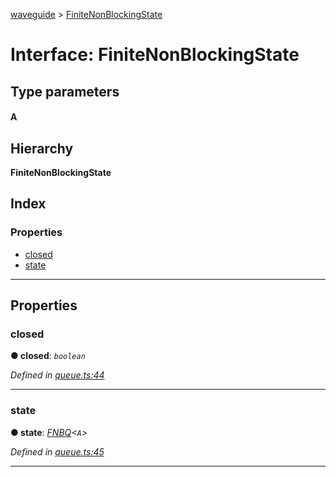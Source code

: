 [waveguide](../README.md) > [FiniteNonBlockingState](../interfaces/finitenonblockingstate.md)

# Interface: FiniteNonBlockingState

## Type parameters
#### A 
## Hierarchy

**FiniteNonBlockingState**

## Index

### Properties

* [closed](finitenonblockingstate.md#closed)
* [state](finitenonblockingstate.md#state)

---

## Properties

<a id="closed"></a>

###  closed

**● closed**: *`boolean`*

*Defined in [queue.ts:44](https://github.com/rzeigler/waveguide/blob/a4eddcf/src/queue.ts#L44)*

___
<a id="state"></a>

###  state

**● state**: *[FNBQ](../#fnbq)<`A`>*

*Defined in [queue.ts:45](https://github.com/rzeigler/waveguide/blob/a4eddcf/src/queue.ts#L45)*

___

